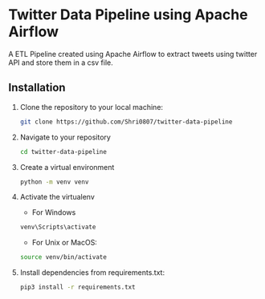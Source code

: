 # Twitter Data Pipeline using Apache Airflow

A ETL Pipeline created using Apache Airflow to extract tweets using twitter API and store them in a csv file.

## Installation

1. Clone the repository to your local machine:
   ```bash
   git clone https://github.com/Shri0807/twitter-data-pipeline

2. Navigate to your repository
   ```bash
   cd twitter-data-pipeline

3. Create a virtual environment
   ```bash
   python -m venv venv

4. Activate the virtualenv
   * For Windows
   ```bash
   venv\Scripts\activate
   ```

   * For Unix or MacOS:
   ```bash
   source venv/bin/activate
   ```
5. Install dependencies from requirements.txt:
   ```bash
   pip3 install -r requirements.txt
   